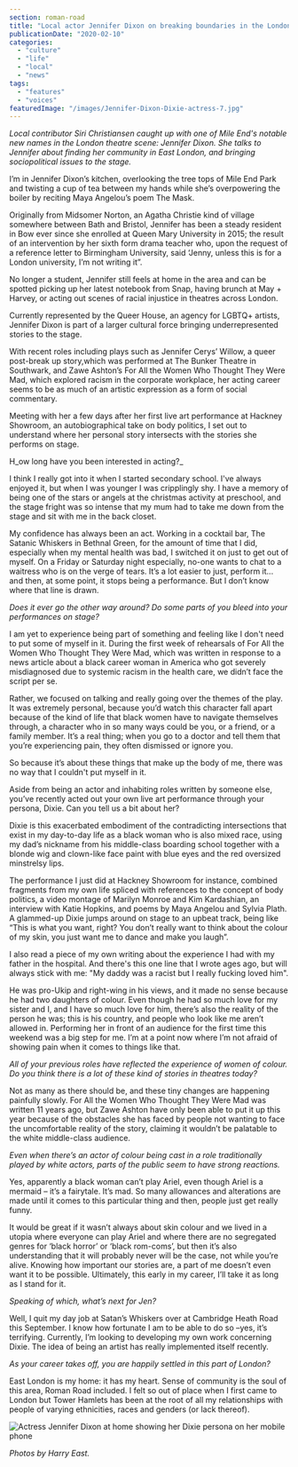 ```yaml
---
section: roman-road
title: "Local actor Jennifer Dixon on breaking boundaries in the London theatre scene"
publicationDate: "2020-02-10"
categories: 
  - "culture"
  - "life"
  - "local"
  - "news"
tags: 
  - "features"
  - "voices"
featuredImage: "/images/Jennifer-Dixon-Dixie-actress-7.jpg"
---
```


_Local contributor Siri Christiansen caught up with one of Mile End's notable new names in the London theatre scene: Jennifer Dixon. She talks to Jennifer about finding her community in East London, and bringing sociopolitical issues to the stage._

I’m in Jennifer Dixon’s kitchen, overlooking the tree tops of Mile End Park and twisting a cup of tea between my hands while she’s overpowering the boiler by reciting Maya Angelou’s poem ​The Mask.

​Originally from Midsomer Norton, an Agatha Christie kind of village somewhere between Bath and Bristol, Jennifer has been a steady resident in Bow ever since she enrolled at Queen Mary University in 2015; the result of an intervention by her sixth form drama teacher who, upon the request of a reference letter to Birmingham University, said ‘Jenny, unless this is for a London university, I’m not writing it”.

No longer a student, Jennifer still feels at home in the area and can be spotted picking up her latest notebook from Snap, having brunch at May + Harvey, or acting out scenes of racial injustice in theatres across London. 

Currently represented by the Queer House, an agency for LGBTQ+ artists, Jennifer Dixon is part of a larger cultural force bringing underrepresented stories to the stage. 

With recent roles including plays such as Jennifer Cerys’ ​Willow​, a queer post-break up story,which was performed at The Bunker Theatre in Southwark, and Zawe Ashton’s ​For All the Women Who Thought They Were Mad​, which explored racism in the corporate workplace, her acting career seems to be as much of an artistic expression as a form of social commentary.

Meeting with her a few days after her first live art performance at Hackney Showroom, an autobiographical take on body politics, I set out to understand where her personal story intersects with the stories she performs on stage.

H_ow long have you been interested in acting?_

I think I really got into it when I started secondary school. I've always enjoyed it, but when I was younger I was cripplingly shy. I have a memory of being one of the stars or angels at the christmas activity at preschool, and the stage fright was so intense that my mum had to take me down from the stage and sit with me in the back closet.

My confidence has always been an act. Working in a cocktail bar, The Satanic Whiskers in Bethnal Green, for the amount of time that I did, especially when my mental health was bad, I switched it on just to get out of myself. On a Friday or Saturday night especially, no-one wants to chat to a waitress who is on the verge of tears. It’s a lot easier to just, perform it... and then, at some point, it stops being a performance. But I don’t know where that line is drawn.

_Does it ever go the other way around? Do some parts of you bleed into your performances on stage?_

I am yet to experience being part of something and feeling like I don't need to put some of myself in it. During the first week of rehearsals of ​For All the Women Who Thought They Were Mad, w​hich was written in response to a news article about a black career woman in America who got severely misdiagnosed due to systemic racism in the health care, we didn’t face the script per se.

Rather, we focused on talking and really going over the themes of the play. It was extremely personal, because you’d watch this character fall apart because of the kind of life that black women have to navigate themselves through, a character who in so many ways could be you, or a friend, or a family member. It’s a real thing; when you go to a doctor and tell them that you’re experiencing pain, they often dismissed or ignore you.

So because it’s about these things that make up the body of me, there was no way that I couldn't put myself in it.

Aside from being an actor and inhabiting roles written by someone else, you’ve recently acted out your own live art performance through your persona, Dixie. Can you tell us a bit about her?

Dixie is this exacerbated embodiment of the contradicting intersections that exist in my day-to-day life as a black woman who is also mixed race, using my dad’s nickname from his middle-class boarding school together with a blonde wig and clown-like face paint with blue eyes and the red oversized minstrelsy lips. 

The performance I just did at Hackney Showroom for instance, combined fragments from my own life spliced with references to the concept of body politics, a video montage of Marilyn Monroe and Kim Kardashian, an interview with Katie Hopkins, and poems by Maya Angelou and Sylvia Plath. A glammed-up Dixie jumps around on stage to an upbeat track, being like “This is what you want, right? You don’t really want to think about the colour of my skin, you just want me to dance and make you laugh”.​ 

I also read a piece of my own writing about the experience I had with my father in the hospital. And there's this one line that I wrote ages ago, but will always stick with me: "My daddy was a racist but I really fucking loved him".

He was pro-Ukip and right-wing in his views, and it made no sense because he had two daughters of colour. Even though he had so much love for my sister and I, and I have so much love for him, there’s also the reality of the person he was; this is his country, and people who look like me aren’t allowed in. ​Performing her in front of an audience for the first time this weekend was a big step for me. I’m at a point now where I’m not afraid of showing pain when it comes to things like that.

_All of your previous roles have reflected the experience of women of colour. Do you think there is a lot of these kind of stories in theatres today?_

Not as many as there should be, and these tiny changes are happening painfully slowly. ​For All the Women Who Thought They Were Mad​ was written 11 years ago, but Zawe Ashton have only been able to put it up this year because of the obstacles she has faced by people not wanting to face the uncomfortable reality of the story, claiming it wouldn’t be palatable to the white middle-class audience.

_Even when there’s an actor of colour being cast in a role traditionally played by white actors, parts of the public seem to have strong reactions._

Yes, apparently a black woman can’t play Ariel, even though Ariel is a mermaid ​–​ it’s a fairytale. It’s mad. So many allowances and alterations are made until it comes to this particular thing and then, people just get really funny.

It would be great if it wasn’t always about skin colour and we lived in a utopia where everyone can play Ariel and where there are no segregated genres for ‘black horror’ or ‘black rom-coms’, but then it’s also understanding that it will probably never will be the case, not while you’re alive. Knowing how important our stories are, a part of me doesn’t even want it to be possible. Ultimately, this early in my career, I’ll take it as long as I stand for it.

_Speaking of which, what’s next for Jen?_

Well, I quit my day job at Satan’s Whiskers over at Cambridge Heath Road this September. I know how fortunate I am to be able to do so ​–​ yes, it’s terrifying. Currently, I’m looking to developing my own work concerning Dixie. The idea of being an artist has really implemented itself recently.

_As your career takes off, you are happily settled in this part of London?_

East London is my home: it has my heart. Sense of community is the soul of this area, Roman Road included. I felt so out of place when I first came to London but Tower Hamlets has been at the root of all my relationships with people of varying ethnicities, races and genders (or lack thereof).

![Actress Jennifer Dixon at home showing her Dixie persona on her mobile phone](/images/Jennifer-Dixon-Dixie-actress-2.jpg)

_Photos by Harry East._
